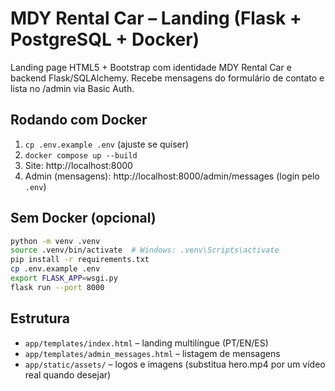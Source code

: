 # MDY Rental Car – Landing (Flask + PostgreSQL + Docker)

Landing page HTML5 + Bootstrap com identidade MDY Rental Car e backend Flask/SQLAlchemy.
Recebe mensagens do formulário de contato e lista no /admin via Basic Auth.

## Rodando com Docker
1. `cp .env.example .env` (ajuste se quiser)
2. `docker compose up --build`
3. Site: http://localhost:8000
4. Admin (mensagens): http://localhost:8000/admin/messages  (login pelo `.env`)

## Sem Docker (opcional)
```bash
python -m venv .venv
source .venv/bin/activate  # Windows: .venv\Scripts\activate
pip install -r requirements.txt
cp .env.example .env
export FLASK_APP=wsgi.py
flask run --port 8000
```

## Estrutura
- `app/templates/index.html` – landing multilíngue (PT/EN/ES)
- `app/templates/admin_messages.html` – listagem de mensagens
- `app/static/assets/` – logos e imagens (substitua hero.mp4 por um vídeo real quando desejar)

